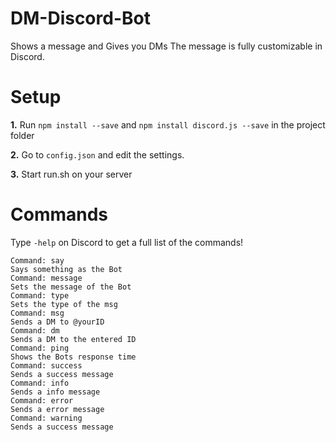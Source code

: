 # DM-Discord-Bot
Shows a message and Gives you DMs
The message is fully customizable in Discord.

# Setup
**1.** Run `npm install --save` and `npm install discord.js --save` in the project folder

**2.** Go to `config.json` and edit the settings.

**3.** Start run.sh on your server

# Commands
Type `-help` on Discord to get a full list of the commands!

```
Command: say
Says something as the Bot
Command: message
Sets the message of the Bot
Command: type
Sets the type of the msg
Command: msg
Sends a DM to @yourID
Command: dm
Sends a DM to the entered ID
Command: ping
Shows the Bots response time
Command: success
Sends a success message
Command: info
Sends a info message
Command: error
Sends a error message
Command: warning
Sends a success message
```
